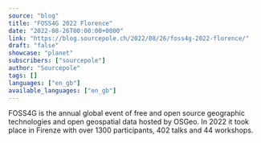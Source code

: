 ```yaml
---
source: "blog"
title: "FOSS4G 2022 Florence"
date: "2022-08-26T00:00:00+0000"
link: "https://blog.sourcepole.ch/2022/08/26/foss4g-2022-florence/"
draft: "false"
showcase: "planet"
subscribers: ["sourcepole"]
author: "Sourcepole"
tags: []
languages: ["en_gb"]
available_languages: ["en_gb"]
---
```


<p>FOSS4G is the annual global event of free and open source geographic technologies and open geospatial data hosted by OSGeo. In 2022 it took place in Firenze with over 1300 participants, 402 talks and 44 workshops.</p>
